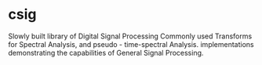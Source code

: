 # csig
Slowly built library of Digital Signal Processing Commonly used Transforms for Spectral Analysis, and pseudo - time-spectral Analysis.  implementations demonstrating the capabilities of General Signal Processing. 
